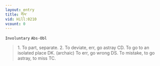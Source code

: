 ```yaml
---
layout: entry
title: གོལ་
vid: Hill:0210
vcount: 0
---
```

`Involuntary` `Abs-Obl`
> 1\.
 To part, separate\.
 2\.
 To deviate, err, go astray CD\.
 To go to an isolated place DK\.
 (archaic) To err, go wrong DS\.
 To mistake, to go astray, to miss TC\.

